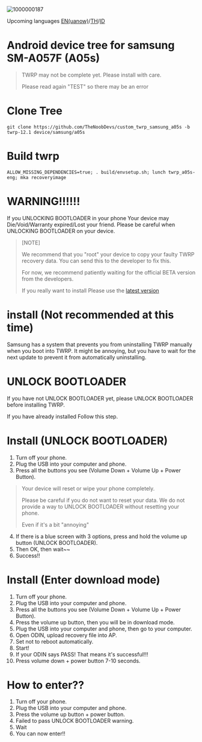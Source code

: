 ![1000000187](https://github.com/Hanakohiraki/custom_twrp_samsung_a05s/assets/123821106/11f89f1d-1203-4c17-9687-dc7213652e35)

Upcoming languages [EN(uanow)](https://github.com/Hanakohiraki/custom_twrp_samsung_a05s/tree/patch-1)/[TH]()/[ID]()

# Android device tree for samsung SM-A057F (A05s)

>  TWRP may not be complete yet. Please install with care.
> 
>  Please read again "TEST" so there may be an error

# Clone Tree
    git clone https://github.com/TheNoobDevs/custom_twrp_samsung_a05s -b twrp-12.1 device/samsung/a05s
    
# Build twrp
    ALLOW_MISSING_DEPENDENCIES=true; . build/envsetup.sh; lunch twrp_a05s-eng; mka recoveryimage

# WARNING!!!!!!
If you UNLOCKING BOOTLOADER in your phone Your device may Die/Void/Warranty expired/Lost your friend. Please be careful when UNLOCKING BOOTLOADER on your device.

> [NOTE]
> 
> We recommend that you "root" your device to copy your faulty TWRP recovery data. You can send this to the developer to fix this.
>
> For now, we recommend patiently waiting for the official BETA version from the developers.
> 
> If you really want to install Please use the [latest version](https://github.com/TheNoobDevs/custom_twrp_samsung_a05s/releases)

# install (Not recommended at this time)
 Samsung has a system that prevents you from uninstalling TWRP manually when you boot into TWRP. It might be annoying, but you have to wait for the next update to prevent it from automatically uninstalling.

 # UNLOCK BOOTLOADER
 If you have not UNLOCK BOOTLOADER yet, please UNLOCK BOOTLOADER before installing TWRP.

 If you have already installed  Follow this step.

 # Install (UNLOCK BOOTLOADER)
 1. Turn off your phone.
 2. Plug the USB into your computer and phone.
 3. Press all the buttons you see (Volume Down + Volume Up + Power Button).

 > Your device will reset or wipe your phone completely.
 >
 > Please be careful if you do not want to reset your data.  We do not provide a way to UNLOCK BOOTLOADER without resetting your phone.
 >
 > Even if it's a bit "annoying"

 4. If there is a blue screen with 3 options, press and hold the volume up button (UNLOCK BOOTLOADER).
 5. Then OK, then wait~~
 6. Success!!

 # Install (Enter download mode)
 1. Turn off your phone.
 2. Plug the USB into your computer and phone.
 3. Press all the buttons you see (Volume Down + Volume Up + Power Button).
 4. Press the volume up button, then you will be in download mode.
 5. Plug the USB into your computer and phone, then go to your computer.
 6. Open ODIN, upload recovery file into AP. 
 7. Set not to reboot automatically.
 8. Start!
 9. If your ODIN says PASS!  That means it's successful!!!
 10. Press volume down + power button 7-10 seconds.

 # How to enter??

 1. Turn off your phone.
 2. Plug the USB into your computer and phone.
 3. Press the volume up button + power button.
 4. Failed to pass UNLOCK BOOTLOADER warning.
 5. Wait
 6. You can now enter!!
